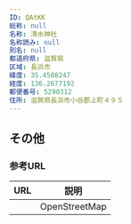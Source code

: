 ```yaml
---
ID: QAtKK
総称: null
名称: 清水神社
名称読み: null
別名: null
都道府県: 滋賀県
区域: 長浜市
緯度: 35.4508247
経度: 136.2677192
郵便番号: 5290312
住所: 滋賀県長浜市小谷郡上町４９５
---
```


## その他

### 参考URL

| URL | 説明          |
| --- | ------------- |
|     | OpenStreetMap |
